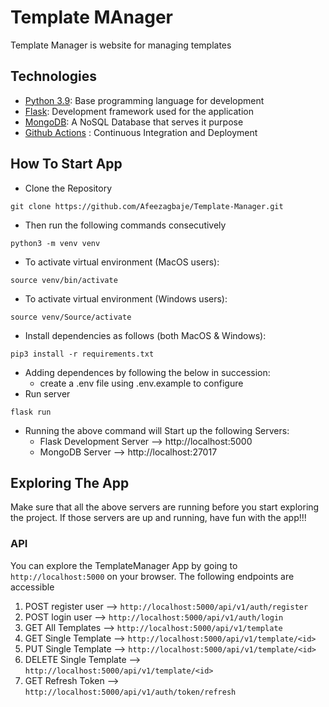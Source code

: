 # Template MAnager

Template Manager is website for managing templates



## Technologies

- [Python 3.9](https://python.org): Base programming language for development
- [Flask](https://flask.palletsprojects.com/): Development framework used for the application
- [MongoDB](https://www.mongodb.com/): A NoSQL Database that serves it purpose
- [Github Actions](https://docs.github.com/en/free-pro-team@latest/actions) : Continuous Integration and Deployment

## How To Start App

- Clone the Repository
```
git clone https://github.com/Afeezagbaje/Template-Manager.git
```
- Then run the following commands consecutively
```
python3 -m venv venv 
```
- To activate virtual environment (MacOS users): 
```
source venv/bin/activate
```
- To activate virtual environment (Windows users):
```
source venv/Source/activate
```
- Install dependencies as follows (both MacOS & Windows):
```
pip3 install -r requirements.txt
```
- Adding dependences by following the below in succession:
    - create a .env file using .env.example to configure  
- Run server
```
flask run
```

- Running the above command will Start up the following Servers:
    - Flask Development Server --> http://localhost:5000
    - MongoDB Server --> http://localhost:27017

## Exploring The App

Make sure that all the above servers are running before you start exploring the project. If those servers are up and running, have fun with the app!!!

### API

You can explore the TemplateManager App by going to `http://localhost:5000` on your browser. The following endpoints are accessible

1. POST register user --> `http://localhost:5000/api/v1/auth/register`
2. POST login user --> `http://localhost:5000/api/v1/auth/login`
3. GET All Templates --> `http://localhost:5000/api/v1/template`
4. GET Single Template --> `http://localhost:5000/api/v1/template/<id>`
5. PUT Single Template --> `http://localhost:5000/api/v1/template/<id>`
6. DELETE Single Template --> `http://localhost:5000/api/v1/template/<id>`
7. GET Refresh Token --> `http://localhost:5000/api/v1/auth/token/refresh`

